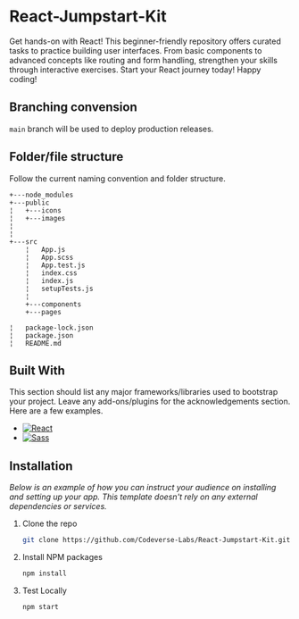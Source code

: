 # React-Jumpstart-Kit
Get hands-on with React! This beginner-friendly repository offers curated tasks to practice building user interfaces. From basic components to advanced concepts like routing and form handling, strengthen your skills through interactive exercises. Start your React journey today! Happy coding!

## Branching convension
`main` branch will be used to deploy production releases.

## Folder/file structure

Follow the current naming convention and folder structure.

```   
+---node_modules
+---public  
¦   +---icons       
¦   +---images
¦           
¦           
+---src
    ¦   App.js
    ¦   App.scss
    ¦   App.test.js
    ¦   index.css
    ¦   index.js
    ¦   setupTests.js
    ¦   
    +---components
    +---pages

¦   package-lock.json
¦   package.json
¦   README.md
```

## Built With

This section should list any major frameworks/libraries used to bootstrap your project. Leave any add-ons/plugins for the acknowledgements section. Here are a few examples.

* [![React][React.js]][React-url]
* [![Sass][Sass.com]][Sass-url]

## Installation

_Below is an example of how you can instruct your audience on installing and setting up your app. This template doesn't rely on any external dependencies or services._

1. Clone the repo
   ```sh
   git clone https://github.com/Codeverse-Labs/React-Jumpstart-Kit.git
   ```
2. Install NPM packages
   ```sh
   npm install
   ```
3. Test Locally
   ```sh
   npm start
   ```


[React.js]: https://img.shields.io/badge/React-20232A?style=for-the-badge&logo=react&logoColor=61DAFB
[React-url]: https://reactjs.org/
[Sass.com]: https://img.shields.io/badge/sass-BF4080?style=for-the-badge&logo=sass&logoColor=white
[Sass-url]: https://sass-lang.com/